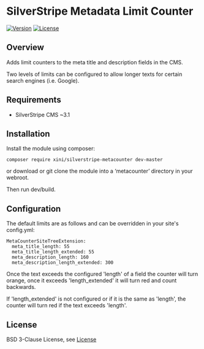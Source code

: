 # SilverStripe Metadata Limit Counter

[![Version](http://img.shields.io/packagist/v/xini/silverstripe-metacounter.svg?style=flat-square)](https://packagist.org/packages/xini/silverstripe-metacounter)
[![License](http://img.shields.io/packagist/l/xini/silverstripe-metacounter.svg?style=flat-square)](license.md)

## Overview

Adds limit counters to the meta title and description fields in the CMS. 

Two levels of limits can be configured to allow longer texts for certain search engines (i.e. Google).

## Requirements

* SilverStripe CMS ~3.1

## Installation

Install the module using composer:
```
composer require xini/silverstripe-metacounter dev-master
```
or download or git clone the module into a ‘metacounter’ directory in your webroot.

Then run dev/build.

## Configuration

The default limits are as follows and can be overridden in your site's config.yml:

```
MetaCounterSiteTreeExtension:
  meta_title_length: 55
  meta_title_length_extended: 55
  meta_description_length: 160
  meta_description_length_extended: 300
```

Once the text exceeds the configured 'length' of a field the counter will turn orange, once it exceeds 'length_extended' it will turn red and count backwards.

If 'length_extended' is not configured or if it is the same as 'length', the counter will turn red if the text exceeds 'length'.

## License

BSD 3-Clause License, see [License](license.md)
